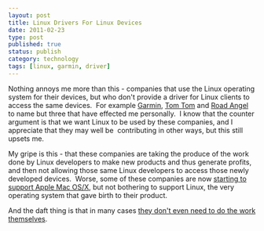 ```yaml
--- 
layout: post 
title: Linux Drivers For Linux Devices
date: 2011-02-23
type: post 
published: true 
status: publish
category: technology
tags: [linux, garmin, driver]
---
```


Nothing annoys me more than this - companies that use the Linux
operating system for their devices, but who don't provide a driver for
Linux clients to access the same devices.  For example
[Garmin](https://buy.garmin.com/support/searchSupport/case.faces?caseId={85786160-026e-11dd-dc9c-000000000000} "Garmin Linux Support"),
[Tom Tom](http://www.tomtom.com/ "Tom Tom") and [Road
Angel](http://www.road-angel-gps.co.uk/ "Road Angel") to name but three
that have effected me personally.  I know that the counter argument is
that we want Linux to be used by these companies, and I appreciate that
they may well be  contributing in other ways, but this still upsets me.

<!--more-->

My gripe is this - that these companies are taking the produce of the
work done by Linux developers to make new products and thus generate
profits, and then not allowing those same Linux developers to access
those newly developed devices.  Worse, some of these companies are now
[starting to support Apple Mac OS/X](http://garmin.blogs.com/my_weblog/2010/02/ask-garmin-can-i-use-garmin-connect-if-im-on-a-mac.html "Garmin support Mac OS/X"),
but not bothering to support Linux, the very operating system that gave
birth to their product.

And the daft thing is that in many cases [they don't even need to do the
work themselves](http://www.linuxdriverproject.org/ "Linux Driver Project").

